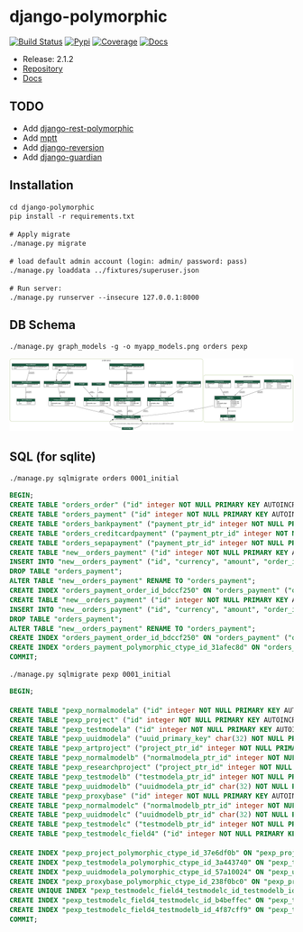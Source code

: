 # django-polymorphic

[![Build Status](https://travis-ci.org/django-polymorphic/django-polymorphic.svg)](https://travis-ci.org/django-polymorphic/django-polymorphic)
[![Pypi](https://img.shields.io/pypi/v/django-polymorphic.svg)](https://pypi.python.org/pypi/django-polymorphic)
[![Coverage](https://img.shields.io/codecov/c/github/django-polymorphic/django-polymorphic/master.svg)](https://codecov.io/github/django-polymorphic/django-polymorphic?branch=master)
[![Docs](https://readthedocs.org/projects/django-polymorphic/badge/?version=stable)](https://django-polymorphic.readthedocs.io/en/stable/)

- Release: 2.1.2
- [Repository](https://github.com/django-polymorphic/django-polymorphic)
- [Docs](https://django-polymorphic.readthedocs.io)

## TODO

- Add [django-rest-polymorphic](https://github.com/apirobot/django-rest-polymorphic)
- Add [mptt](https://github.com/django-polymorphic/django-polymorphic-tree)
- Add [django-reversion](https://github.com/etianen/django-reversion)
- Add [django-guardian](https://github.com/django-guardian/django-guardian)

## Installation

```shell
cd django-polymorphic
pip install -r requirements.txt

# Apply migrate
./manage.py migrate

# load default admin account (login: admin/ password: pass)
./manage.py loaddata ../fixtures/superuser.json

# Run server:
./manage.py runserver --insecure 127.0.0.1:8000
```

## DB Schema

```shell
./manage.py graph_models -g -o myapp_models.png orders pexp			
```

![Models Graph](./models.png)

## SQL (for sqlite)

```shell
./manage.py sqlmigrate orders 0001_initial			
```

```sql
BEGIN;
CREATE TABLE "orders_order" ("id" integer NOT NULL PRIMARY KEY AUTOINCREMENT, "title" varchar(200) NOT NULL);
CREATE TABLE "orders_payment" ("id" integer NOT NULL PRIMARY KEY AUTOINCREMENT, "currency" varchar(3) NOT NULL, "amount" decimal NOT NULL);
CREATE TABLE "orders_bankpayment" ("payment_ptr_id" integer NOT NULL PRIMARY KEY REFERENCES "orders_payment" ("id") DEFERRABLE INITIALLY DEFERRED, "bank_name" varchar(100) NOT NULL, "swift" varchar(20) NOT NULL);
CREATE TABLE "orders_creditcardpayment" ("payment_ptr_id" integer NOT NULL PRIMARY KEY REFERENCES "orders_payment" ("id") DEFERRABLE INITIALLY DEFERRED, "card_type" varchar(10) NOT NULL, "expiry_month" smallint unsigned NOT NULL CHECK ("expiry_month" >= 0), "expiry_year" integer unsigned NOT NULL CHECK ("expiry_year" >= 0));
CREATE TABLE "orders_sepapayment" ("payment_ptr_id" integer NOT NULL PRIMARY KEY REFERENCES "orders_payment" ("id") DEFERRABLE INITIALLY DEFERRED, "iban" varchar(34) NOT NULL, "bic" varchar(11) NOT NULL);
CREATE TABLE "new__orders_payment" ("id" integer NOT NULL PRIMARY KEY AUTOINCREMENT, "currency" varchar(3) NOT NULL, "amount" decimal NOT NULL, "order_id" integer NOT NULL REFERENCES "orders_order" ("id") DEFERRABLE INITIALLY DEFERRED);
INSERT INTO "new__orders_payment" ("id", "currency", "amount", "order_id") SELECT "id", "currency", "amount", NULL FROM "orders_payment";
DROP TABLE "orders_payment";
ALTER TABLE "new__orders_payment" RENAME TO "orders_payment";
CREATE INDEX "orders_payment_order_id_bdccf250" ON "orders_payment" ("order_id");
CREATE TABLE "new__orders_payment" ("id" integer NOT NULL PRIMARY KEY AUTOINCREMENT, "currency" varchar(3) NOT NULL, "amount" decimal NOT NULL, "order_id" integer NOT NULL REFERENCES "orders_order" ("id") DEFERRABLE INITIALLY DEFERRED, "polymorphic_ctype_id" integer NULL REFERENCES "django_content_type" ("id") DEFERRABLE INITIALLY DEFERRED);
INSERT INTO "new__orders_payment" ("id", "currency", "amount", "order_id", "polymorphic_ctype_id") SELECT "id", "currency", "amount", "order_id", NULL FROM "orders_payment";
DROP TABLE "orders_payment";
ALTER TABLE "new__orders_payment" RENAME TO "orders_payment";
CREATE INDEX "orders_payment_order_id_bdccf250" ON "orders_payment" ("order_id");
CREATE INDEX "orders_payment_polymorphic_ctype_id_31afec8d" ON "orders_payment" ("polymorphic_ctype_id");
COMMIT;
```

```shell
./manage.py sqlmigrate pexp 0001_initial			
```

```sql
BEGIN;

CREATE TABLE "pexp_normalmodela" ("id" integer NOT NULL PRIMARY KEY AUTOINCREMENT, "field1" varchar(10) NOT NULL);
CREATE TABLE "pexp_project" ("id" integer NOT NULL PRIMARY KEY AUTOINCREMENT, "topic" varchar(30) NOT NULL, "polymorphic_ctype_id" integer NULL REFERENCES "django_content_type" ("id") DEFERRABLE INITIALLY DEFERRED);
CREATE TABLE "pexp_testmodela" ("id" integer NOT NULL PRIMARY KEY AUTOINCREMENT, "field1" varchar(10) NOT NULL, "polymorphic_ctype_id" integer NULL REFERENCES "django_content_type" ("id") DEFERRABLE INITIALLY DEFERRED);
CREATE TABLE "pexp_uuidmodela" ("uuid_primary_key" char(32) NOT NULL PRIMARY KEY, "field1" varchar(10) NOT NULL, "polymorphic_ctype_id" integer NULL REFERENCES "django_content_type" ("id") DEFERRABLE INITIALLY DEFERRED);
CREATE TABLE "pexp_artproject" ("project_ptr_id" integer NOT NULL PRIMARY KEY REFERENCES "pexp_project" ("id") DEFERRABLE INITIALLY DEFERRED, "artist" varchar(30) NOT NULL);
CREATE TABLE "pexp_normalmodelb" ("normalmodela_ptr_id" integer NOT NULL PRIMARY KEY REFERENCES "pexp_normalmodela" ("id") DEFERRABLE INITIALLY DEFERRED, "field2" varchar(10) NOT NULL);
CREATE TABLE "pexp_researchproject" ("project_ptr_id" integer NOT NULL PRIMARY KEY REFERENCES "pexp_project" ("id") DEFERRABLE INITIALLY DEFERRED, "supervisor" varchar(30) NOT NULL);
CREATE TABLE "pexp_testmodelb" ("testmodela_ptr_id" integer NOT NULL PRIMARY KEY REFERENCES "pexp_testmodela" ("id") DEFERRABLE INITIALLY DEFERRED, "field2" varchar(10) NOT NULL);
CREATE TABLE "pexp_uuidmodelb" ("uuidmodela_ptr_id" char(32) NOT NULL PRIMARY KEY REFERENCES "pexp_uuidmodela" ("uuid_primary_key") DEFERRABLE INITIALLY DEFERRED, "field2" varchar(10) NOT NULL);
CREATE TABLE "pexp_proxybase" ("id" integer NOT NULL PRIMARY KEY AUTOINCREMENT, "title" varchar(200) NOT NULL, "polymorphic_ctype_id" integer NULL REFERENCES "django_content_type" ("id") DEFERRABLE INITIALLY DEFERRED);
CREATE TABLE "pexp_normalmodelc" ("normalmodelb_ptr_id" integer NOT NULL PRIMARY KEY REFERENCES "pexp_normalmodelb" ("normalmodela_ptr_id") DEFERRABLE INITIALLY DEFERRED, "field3" varchar(10) NOT NULL);
CREATE TABLE "pexp_uuidmodelc" ("uuidmodelb_ptr_id" char(32) NOT NULL PRIMARY KEY REFERENCES "pexp_uuidmodelb" ("uuidmodela_ptr_id") DEFERRABLE INITIALLY DEFERRED, "field3" varchar(10) NOT NULL);
CREATE TABLE "pexp_testmodelc" ("testmodelb_ptr_id" integer NOT NULL PRIMARY KEY REFERENCES "pexp_testmodelb" ("testmodela_ptr_id") DEFERRABLE INITIALLY DEFERRED, "field3" varchar(10) NOT NULL);
CREATE TABLE "pexp_testmodelc_field4" ("id" integer NOT NULL PRIMARY KEY AUTOINCREMENT, "testmodelc_id" integer NOT NULL REFERENCES "pexp_testmodelc" ("testmodelb_ptr_id") DEFERRABLE INITIALLY DEFERRED, "testmodelb_id" integer NOT NULL REFERENCES "pexp_testmodelb" ("testmodela_ptr_id") DEFERRABLE INITIALLY DEFERRED);

CREATE INDEX "pexp_project_polymorphic_ctype_id_37e6df0b" ON "pexp_project" ("polymorphic_ctype_id");
CREATE INDEX "pexp_testmodela_polymorphic_ctype_id_3a443740" ON "pexp_testmodela" ("polymorphic_ctype_id");
CREATE INDEX "pexp_uuidmodela_polymorphic_ctype_id_57a10024" ON "pexp_uuidmodela" ("polymorphic_ctype_id");
CREATE INDEX "pexp_proxybase_polymorphic_ctype_id_238f0bc0" ON "pexp_proxybase" ("polymorphic_ctype_id");
CREATE UNIQUE INDEX "pexp_testmodelc_field4_testmodelc_id_testmodelb_id_e3ae4a66_uniq" ON "pexp_testmodelc_field4" ("testmodelc_id", "testmodelb_id");
CREATE INDEX "pexp_testmodelc_field4_testmodelc_id_b4beffec" ON "pexp_testmodelc_field4" ("testmodelc_id");
CREATE INDEX "pexp_testmodelc_field4_testmodelb_id_4f87cff9" ON "pexp_testmodelc_field4" ("testmodelb_id");
COMMIT;
```